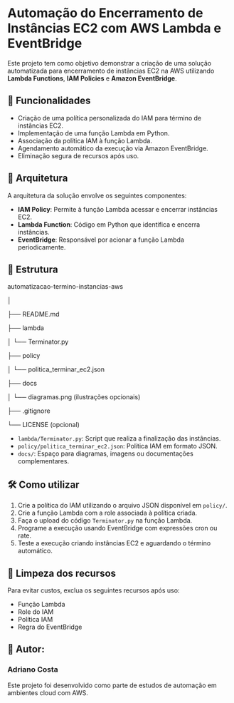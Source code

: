 # Automação do Encerramento de Instâncias EC2 com AWS Lambda e EventBridge

Este projeto tem como objetivo demonstrar a criação de uma solução automatizada para encerramento de instâncias EC2 na AWS utilizando **Lambda Functions**, **IAM Policies** e **Amazon EventBridge**.

## 🚀 Funcionalidades

- Criação de uma política personalizada do IAM para término de instâncias EC2.
- Implementação de uma função Lambda em Python.
- Associação da política IAM à função Lambda.
- Agendamento automático da execução via Amazon EventBridge.
- Eliminação segura de recursos após uso.

## 🧱 Arquitetura

A arquitetura da solução envolve os seguintes componentes:

- **IAM Policy**: Permite à função Lambda acessar e encerrar instâncias EC2.
- **Lambda Function**: Código em Python que identifica e encerra instâncias.
- **EventBridge**: Responsável por acionar a função Lambda periodicamente.

## 📂 Estrutura


automatizacao-termino-instancias-aws

│


├── README.md

├── lambda

│   └── Terminator.py

├── policy

│   └── politica_terminar_ec2.json

├── docs

│   └── diagramas.png (ilustrações opcionais)

├── .gitignore

└── LICENSE (opcional)




- `lambda/Terminator.py`: Script que realiza a finalização das instâncias.
- `policy/politica_terminar_ec2.json`: Política IAM em formato JSON.
- `docs/`: Espaço para diagramas, imagens ou documentações complementares.

## 🛠️ Como utilizar

1. Crie a política do IAM utilizando o arquivo JSON disponível em `policy/`.
2. Crie a função Lambda com a role associada à política criada.
3. Faça o upload do código `Terminator.py` na função Lambda.
4. Programe a execução usando EventBridge com expressões cron ou rate.
5. Teste a execução criando instâncias EC2 e aguardando o término automático.

## 🧹 Limpeza dos recursos

Para evitar custos, exclua os seguintes recursos após uso:
- Função Lambda
- Role do IAM
- Política IAM
- Regra do EventBridge

## 📝 Autor: 
### Adriano Costa 

Este projeto foi desenvolvido como parte de estudos de automação em ambientes cloud com AWS.



